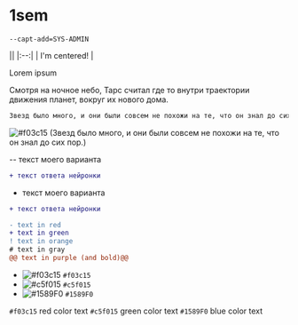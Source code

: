 # 1sem

`--capt-add=SYS-ADMIN`

|| <!-- empty table header -->
|:--:| <!-- table header/body separator with center formatting -->
| I'm centered! | <!-- cell gets column's alignment -->


<p align="justify">
  Lorem ipsum
</p>


Смотря на ночное небо, Тарс считал где то внутри траектории движения планет, вокруг их нового дома. 
```diff
Звезд было много, и они были совсем не похожи на те, что он знал до сих пор.
```

![#f03c15](https://via.placeholder.com/15/c5f015/000000?text=+) (Звезд было много, и они были совсем не похожи на те, что он знал до сих пор.)



-- текст моего варианта
```diff
+ текст ответа нейронки
```

- текст моего варианта
```diff
+ текст ответа нейронки
```




```diff
- text in red
+ text in green
! text in orange
# text in gray
@@ text in purple (and bold)@@
```

- ![#f03c15](https://via.placeholder.com/15/f03c15/000000?text=+) `#f03c15`
- ![#c5f015](https://via.placeholder.com/15/c5f015/000000?text=+) `#c5f015`
- ![#1589F0](https://via.placeholder.com/15/1589F0/000000?text=+) `#1589F0`

`#f03c15` red color text
`#c5f015` green color text
`#1589F0` blue color text
